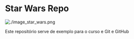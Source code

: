 # Star Wars Repo

![./image_star_wars.png](TIE_Figther)

Este repositório serve de exemplo para o curso e Git e GitHub
